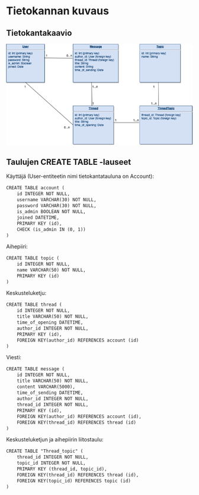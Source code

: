 # Tietokannan kuvaus

## Tietokantakaavio

![](Tietokantakaavio.png)

## Taulujen CREATE TABLE -lauseet

Käyttäjä (User-entiteetin nimi tietokantatauluna on Account):
```
CREATE TABLE account (
	id INTEGER NOT NULL, 
	username VARCHAR(30) NOT NULL, 
	password VARCHAR(30) NOT NULL, 
	is_admin BOOLEAN NOT NULL, 
	joined DATETIME, 
	PRIMARY KEY (id), 
	CHECK (is_admin IN (0, 1))
)
```


Aihepiiri:
```
CREATE TABLE topic (
	id INTEGER NOT NULL, 
	name VARCHAR(50) NOT NULL, 
	PRIMARY KEY (id)
)
```


Keskusteluketju:
```
CREATE TABLE thread (
	id INTEGER NOT NULL, 
	title VARCHAR(50) NOT NULL, 
	time_of_opening DATETIME, 
	author_id INTEGER NOT NULL, 
	PRIMARY KEY (id), 
	FOREIGN KEY(author_id) REFERENCES account (id)
)
```


Viesti:
```
CREATE TABLE message (
	id INTEGER NOT NULL, 
	title VARCHAR(50) NOT NULL, 
	content VARCHAR(5000), 
	time_of_sending DATETIME, 
	author_id INTEGER NOT NULL, 
	thread_id INTEGER NOT NULL, 
	PRIMARY KEY (id), 
	FOREIGN KEY(author_id) REFERENCES account (id), 
	FOREIGN KEY(thread_id) REFERENCES thread (id)
)
```


Keskusteluketjun ja aihepiirin liitostaulu:
```
CREATE TABLE "Thread_topic" (
	thread_id INTEGER NOT NULL, 
	topic_id INTEGER NOT NULL, 
	PRIMARY KEY (thread_id, topic_id), 
	FOREIGN KEY(thread_id) REFERENCES thread (id), 
	FOREIGN KEY(topic_id) REFERENCES topic (id)
)
```

